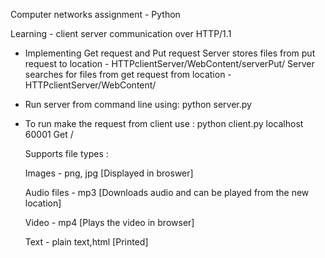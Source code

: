 Computer networks assignment -  Python

Learning - client server communication over HTTP/1.1

* Implementing Get request and Put request
  Server stores files from put request to location - HTTPclientServer/WebContent/serverPut/ 
  Server searches for files from get request from location - HTTPclientServer/WebContent/

* Run server from command line using:
    python server.py
* To run make the request from client use : 
    python client.py localhost 60001 Get /<filename>

  Supports file types :

    Images -
    png, jpg [Displayed in broswer]

    Audio files -
    mp3 [Downloads audio and can be played from the new location]

    Video -
    mp4 [Plays the video in browser]

    Text -
    plain text,html [Printed]
